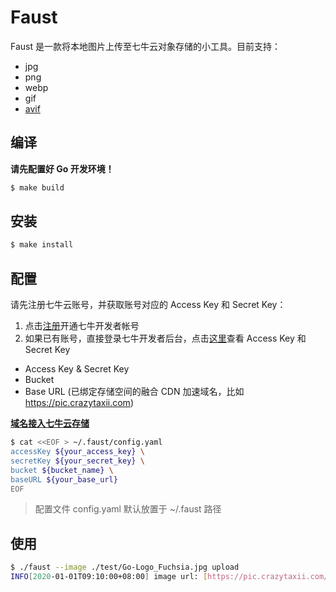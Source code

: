 # Faust

Faust 是一款将本地图片上传至七牛云对象存储的小工具。目前支持：

- jpg
- png
- webp
- gif
- [avif](https://aomediacodec.github.io/av1-avif/)

## 编译

**请先配置好 Go 开发环境！**

```bash
$ make build
```

## 安装

```bash
$ make install
```

## 配置

请先注册七牛云账号，并获取账号对应的 Access Key 和 Secret Key：

1. 点击[注册](https://portal.qiniu.com/signup?ref=developer.qiniu.com)开通七牛开发者帐号
2. 如果已有账号，直接登录七牛开发者后台，点击[这里](https://portal.qiniu.com/user/key)查看 Access Key 和 Secret Key

- Access Key & Secret Key
- Bucket
- Base URL (已绑定存储空间的融合 CDN 加速域名，比如 <https://pic.crazytaxii.com>)

**[域名接入七牛云存储](https://developer.qiniu.com/fusion/manual/4939/the-domain-name-to-access)**

```bash
$ cat <<EOF > ~/.faust/config.yaml
accessKey ${your_access_key} \
secretKey ${your_secret_key} \
bucket ${bucket_name} \
baseURL ${your_base_url}
EOF
```

> 配置文件 config.yaml 默认放置于 ~/.faust 路径

## 使用

```bash
$ ./faust --image ./test/Go-Logo_Fuchsia.jpg upload
INFO[2020-01-01T09:10:00+08:00] image url: [https://pic.crazytaxii.com/24-04-19/51577654.png]
```

